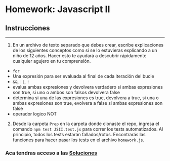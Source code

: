 # Homework: Javascript II

## Instrucciones
---
1. En un archivo de texto separado que debes crear, escribe explicaciones de los siguientes conceptos como si se lo estuvieras explicando a un niño de 12 años. Hacer esto te ayudará a descubrir rápidamente cualquier agujero en tu comprensión.

* `for`
* Una expresión para ser evaluada al final de cada iteración del bucle
* `&&`, `||`, `!`
* evalua ambas expresiones y devolvera verdadero si ambas expresiones son true, si uno o ambos son falsos devolvera false 
* determina si una de las expresiones es true, devolvera a true, si una o ambas expresiones son true, evolvera a false si ambas expresiones son false 
* operador logico NOT 

2. Desde la carpeta `Prep` en la carpeta donde clonaste el repo, ingresa el comando `npm test JSII.test.js` para correr los tests automatizados. Al principio, todos los tests estarán fallados/rotos. Encontrarás las funciones para hacer pasar los tests en el archivo `homework.js`.

### Aca tendras acceso a las [Soluciones](https://github.com/atralice/Curso.Prep.Henry/blob/solution/03-JS-II/homework/homework.js)
